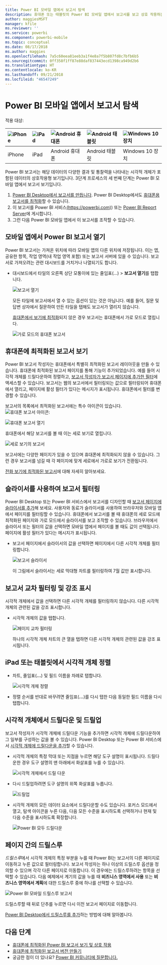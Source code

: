 ```yaml
---
title: Power BI 모바일 앱에서 보고서 탐색
description: 휴대폰 또는 태블릿의 Power BI 모바일 앱에서 보고서를 보고 상호 작용하는 방법에 대해 알아봅니다. Power BI 서비스 또는 Power BI Desktop에서 보고서를 만든 다음 모바일 앱에서 보고서와 상호 작용합니다.
author: maggiesMSFT
manager: kfile
ms.reviewer: ''
ms.service: powerbi
ms.component: powerbi-mobile
ms.topic: conceptual
ms.date: 08/17/2018
ms.author: maggies
ms.openlocfilehash: 7a5c60eea81eeb3a1f4e8a7f5b807fd8c7bfb6b5
ms.sourcegitcommit: 0ff358f1ff87e88daf837443ecd1398ca949d2b6
ms.translationtype: HT
ms.contentlocale: ko-KR
ms.lasthandoff: 09/21/2018
ms.locfileid: "46547249"
---
```

# <a name="explore-reports-in-the-power-bi-mobile-apps"></a>Power BI 모바일 앱에서 보고서 탐색
적용 대상:

| ![iPhone](././media/mobile-reports-in-the-mobile-apps/ios-logo-40-px.png) | ![iPad](././media/mobile-reports-in-the-mobile-apps/ios-logo-40-px.png) | ![Android 휴대폰](././media/mobile-reports-in-the-mobile-apps/android-logo-40-px.png) | ![Android 태블릿](././media/mobile-reports-in-the-mobile-apps/android-logo-40-px.png) | ![Windows 10 장치](./media/mobile-reports-in-the-mobile-apps/win-10-logo-40-px.png) |
|:--- |:--- |:--- |:--- |:--- |
| iPhone |iPad |Android 휴대폰 |Android 태블릿 |Windows 10 장치 |

Power BI 보고서는 해당 데이터의 다양한 결과 및 통찰력을 나타내는 시각적 개체가 포함된 데이터의 상호작용형 보기입니다. 3단계 프로세스의 세 번째 단계는 Power BI 모바일 앱에서 보고서 보기입니다.

1. [Power BI Desktop에서 보고서를 만듭니다](../../desktop-report-view.md). Power BI Desktop에서도 [휴대폰용 보고서를 최적화](mobile-apps-view-phone-report.md)할 수 있습니다. 
2. 이 보고서를 Power BI 서비스[(https://powerbi.com)](https://powerbi.com)) 또는 [Power BI Report Server](../../report-server/get-started.md)에 게시합니다.  
3. 그런 다음 Power BI 모바일 앱에서 이 보고서를 조작할 수 있습니다.

## <a name="open-a-power-bi-report-in-the-mobile-app"></a>모바일 앱에서 Power BI 보고서 열기
Power BI 보고서는 가져온 위치에 따라 모바일 앱의 다른 위치에 저장됩니다. 이는 앱, 공유한 항목, 작업 영역(내 작업 영역 포함) 또는 보고서 서버에 있을 수 있습니다. 보고서로 가져오려는 관련 대시보드를 거치거나 나열되기도 합니다.

* 대시보드에서 타일의 오른쪽 상단 모퉁이에 있는 줄임표(...) > **보고서 열기**를 탭합니다.
  
  ![보고서 열기](./media/mobile-reports-in-the-mobile-apps/power-bi-android-open-report-tile.png)
  
  모든 타일에 보고서에서 열 수 있는 옵션이 있는 것은 아닙니다. 예를 들어, 질문 및 답변 상자에서 질문하여 만든 타일을 탭해도 보고서가 열리지 않습니다. 
  
  [휴대폰에서 보기에 최적화](mobile-reports-in-the-mobile-apps.md#view-reports-optimized-for-phones)되지 않은 경우 보고서는 휴대폰에서 가로 모드로 열립니다.
  
  ![가로 모드의 휴대폰 보고서](./media/mobile-reports-in-the-mobile-apps/power-bi-iphone-report-landscape.png)

## <a name="view-reports-optimized-for-phones"></a>휴대폰에 최적화된 보고서 보기
Power BI 보고서 작성자는 휴대폰에서 특별히 최적화된 보고서 레이아웃을 만들 수 있습니다. 휴대폰에 최적화된 보고서 페이지를 통해 기능이 추가되었습니다. 예를 들어 시각적 개체를 드릴다운하여 정렬하고, [보고서 작성자가 보고서 페이지에 추가한 필터](mobile-apps-view-phone-report.md#filter-the-report-page-on-a-phone)에 액세스할 수 있습니다. 보고서는 웹의 보고서에서 필터링되는 값으로 필터링되어 휴대폰에서 열리고, 페이지에 활성 필터가 있다는 메시지가 표시됩니다. 휴대폰에서 필터를 변경할 수 있습니다.

보고서의 목록에서 최적화된 보고서에는 특수 아이콘이 있습니다. ![휴대폰 보고서 아이콘](./media/mobile-reports-in-the-mobile-apps/power-bi-phone-report-icon.png):

![휴대폰 보고서 열기](./media/mobile-reports-in-the-mobile-apps/power-bi-android-phone-report.png)

휴대폰에서 해당 보고서를 볼 때 이는 세로 보기로 열립니다.

![세로 보기의 보고서](./media/mobile-reports-in-the-mobile-apps/07-power-bi-phone-report-portrait.png)

 보고서에는 다양한 페이지가 있을 수 있으며 휴대폰에 최적화되지 않을 수 있습니다. 그런 경우 보고서를 넘길 때 각 페이지에 맞게 세로에서 가로로 보기가 전환됩니다.

[전화 보기에 최적화된 보고서](mobile-apps-view-phone-report.md)에 대해 자세히 알아보세요.

## <a name="use-slicers-to-filter-a-report"></a>슬라이서를 사용하여 보고서 필터링
Power BI Desktop 또는 Power BI 서비스에서 보고서를 디자인할 때 [보고서 페이지에 슬라이서를 추가](../../visuals/power-bi-visualization-slicers.md)해 보세요. 사용자와 동료가 슬라이서를 사용하여 브라우저와 모바일 앱에서 페이지를 필터링할 수 있습니다. 휴대폰에서 보고서를 볼 때 휴대폰의 세로 모드에 최적화된 페이지와 가로 모드에서 슬라이서를 보고 조작할 수 있습니다. 브라우저에서 슬라이서 또는 필터의 값을 선택하면 모바일 앱에서 페이지를 볼 때도 값이 선택됩니다. 페이지에 활성 필터가 있다는 메시지가 표시됩니다.  

* 보고서 페이지에서 슬라이서의 값을 선택하면 페이지에서 다른 시각적 개체를 필터링합니다.
  
  ![보고서 슬라이서](./media/mobile-reports-in-the-mobile-apps/power-bi-android-tablet-report-slicer.png)
  
  이 그림에서 슬라이서는 세로 막대형 차트를 필터링하여 7월 값만 표시합니다.

## <a name="cross-filter-and-highlight-a-report"></a>보고서 교차 필터링 및 강조 표시
시각적 개체에서 값을 선택하면 다른 시각적 개체를 필터링하지 않습니다. 다른 시각적 개체의 관련된 값을 강조 표시합니다.

* 시각적 개체의 값을 탭합니다.
  
  ![페이지 교차 필터링](./media/mobile-reports-in-the-mobile-apps/power-bi-android-tablet-report-highlight.png)
  
  하나의 시각적 개체 차트의 큰 열을 탭하면 다른 시각적 개체의 관련된 값을 강조 표시됩니다. 

## <a name="sort-a-visual-on-an-ipad-or-a-tablet"></a>iPad 또는 태블릿에서 시각적 개체 정렬
* 차트, 줄임표(**...**) 및 필드 이름을 차례로 탭합니다.
  
   ![시각적 개체 정렬](./media/mobile-reports-in-the-mobile-apps/power-bi-android-tablet-report-sort.png)
* 정렬 순서를 반대로 바꾸려면 줄임표(**...**)를 다시 탭한 다음 동일한 필드 이름을 다시 탭합니다.

## <a name="drill-down-and-up-in-a-visual"></a>시각적 개체에서 드릴다운 및 드릴업
보고서 작성자가 시각적 개체에 드릴다운 기능을 추가하면 시각적 개체에 드릴다운하여 그 일부를 구성하는 값을 볼 수 있습니다. Power BI Desktop 또는 Power BI 서비스에서 [시각적 개체에 드릴다운을 추가](../end-user-drill.md)할 수 있습니다. 

* 시각적 개체의 특정 막대 또는 지점을 누르면 해당 도구 설명이 표시됩니다. 드릴다운한 경우 도구 설명의 맨 아래에서 화살표를 누를 수 있습니다. 
  
  ![시각적 개체에서 드릴 다운](./media/mobile-reports-in-the-mobile-apps/power-bi-mobile-drill-down-tooltip.png)

* 다시 드릴업하려면 도구 설명의 위쪽 화살표를 누릅니다.
  
  ![드릴업](./media/mobile-reports-in-the-mobile-apps/power-bi-mobile-drill-up-tooltip.png)

* 시각적 개체의 모든 데이터 요소에서 드릴다운할 수도 있습니다. 포커스 모드에서 열고, 탐색 아이콘을 누른 다음, 다음 모든 수준을 표시하도록 선택하거나 현재 및 다음 수준을 표시하도록 확장합니다.

   ![Power BI 모두 드릴다운](./media/mobile-reports-in-the-mobile-apps/power-bi-drill-down-all.png)

## <a name="drill-through-from-one-page-to-another"></a>페이지 간의 드릴스루

*드릴스루*에서 시각적 개체의 특정 부분을 누를 때 Power BI는 보고서의 다른 페이지로 이동하고 누른 값으로 필터링합니다. 보고서 작성자는 하나 이상의 드릴스루 옵션을 정의할 수 있으며 각각 다른 페이지로 이동합니다. 이 경우에는 드릴스루하려는 항목을 선택할 수 있습니다. 다음 예제에서 계기의 값을 누를 때 **비즈니스 영역에서 사용** 또는 **비즈니스 영역에서 계획**에 대한 드릴스루 중에 하나를 선택할 수 있습니다.

![Power BI 모바일 드릴스루 보고서](./media/mobile-reports-in-the-mobile-apps/power-bi-mobile-drill-through-it-spent-report.png)

드릴스루할 때 뒤로 단추를 누르면 다시 이전 보고서 페이지로 이동합니다.

[Power BI Desktop에서 드릴스루를 추가](../../desktop-drillthrough.md)하는 방법에 대해 알아봅니다.

## <a name="next-steps"></a>다음 단계
* [휴대폰에 최적화된 Power BI 보고서 보기 및 상호 작용](mobile-apps-view-phone-report.md)
* [휴대폰에 최적화된 보고서 버전 만들기](../../desktop-create-phone-report.md)
* 궁금한 점이 더 있나요? [Power BI 커뮤니티에 질문합니다.](http://community.powerbi.com/)


